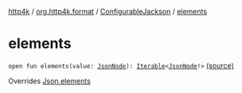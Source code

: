 [http4k](../../index.md) / [org.http4k.format](../index.md) / [ConfigurableJackson](index.md) / [elements](./elements.md)

# elements

`open fun elements(value: `[`JsonNode`](https://fasterxml.github.io/jackson-databind/javadoc/2.10/com/fasterxml/jackson/databind/JsonNode.html)`): `[`Iterable`](https://kotlinlang.org/api/latest/jvm/stdlib/kotlin.collections/-iterable/index.html)`<`[`JsonNode`](https://fasterxml.github.io/jackson-databind/javadoc/2.10/com/fasterxml/jackson/databind/JsonNode.html)`!>` [(source)](https://github.com/http4k/http4k/blob/master/http4k-format-jackson/src/main/kotlin/org/http4k/format/ConfigurableJackson.kt#L55)

Overrides [Json.elements](../-json/elements.md)

